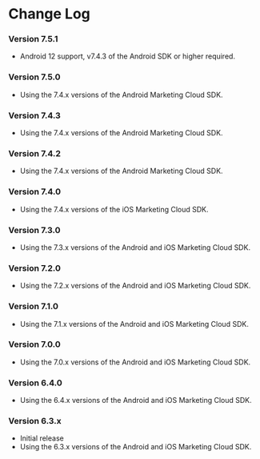 Change Log
==========
### Version 7.5.1

* Android 12 support, v7.4.3 of the Android SDK or higher required.

### Version 7.5.0

* Using the 7.4.x versions of the Android Marketing Cloud SDK.

### Version 7.4.3

* Using the 7.4.x versions of the Android Marketing Cloud SDK.

### Version 7.4.2

* Using the 7.4.x versions of the Android Marketing Cloud SDK.

### Version 7.4.0

* Using the 7.4.x versions of the iOS Marketing Cloud SDK.

### Version 7.3.0

* Using the 7.3.x versions of the Android and iOS Marketing Cloud SDK.

### Version 7.2.0

* Using the 7.2.x versions of the Android and iOS Marketing Cloud SDK.

### Version 7.1.0

* Using the 7.1.x versions of the Android and iOS Marketing Cloud SDK.

### Version 7.0.0

* Using the 7.0.x versions of the Android and iOS Marketing Cloud SDK.

### Version 6.4.0

* Using the 6.4.x versions of the Android and iOS Marketing Cloud SDK.

### Version 6.3.x

* Initial release
* Using the 6.3.x versions of the Android and iOS Marketing Cloud SDK.